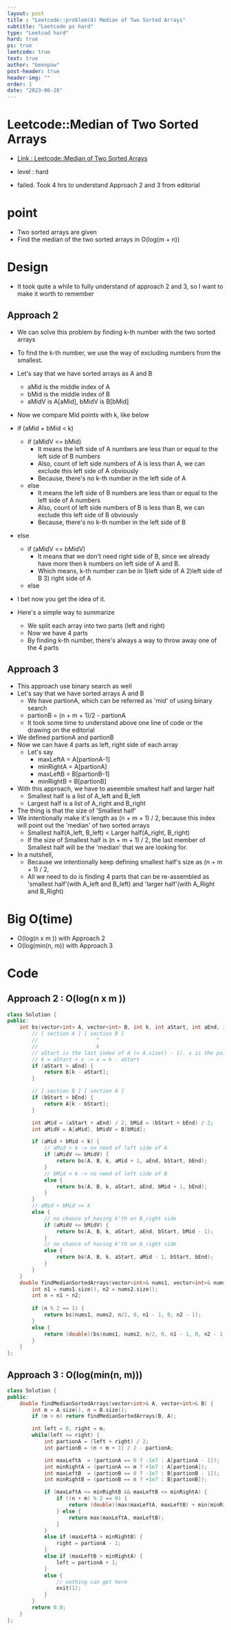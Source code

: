 ```yaml
---
layout: post
title : "Leetcode::problem(4) Median of Two Sorted Arrays"
subtitle: "Leetcode ps hard"
type: "Leetcod hard"
hard: true
ps: true
leetcode: true
text: true
author: "beenpow"
post-header: true
header-img: ""
order: 1
date: "2023-06-28"
---
```


# Leetcode::Median of Two Sorted Arrays
- [Link : Leetcode::Median of Two Sorted Arrays](https://leetcode.com/problems/median-of-two-sorted-arrays/description/?envType=study-plan-v2&envId=apple-spring-23-high-frequency)

- level : hard
- failed. Took 4 hrs to understand Approach 2 and 3 from editorial

# point
- Two sorted arrays are given
- Find the median of the two sorted arrays in O(log(m + n))

# Design
- It took quite a while to fully understand of approach 2 and 3, so I want to make it worth to remember

## Approach 2
- We can solve this problem by finding k-th number with the two sorted arrays
- To find the k-th number, we use the way of excluding numbers from the smallest.
- Let's say that we have sorted arrays as A and B
  - aMid is the middle index of A
  - bMid is the middle index of B
  - aMidV is A[aMid], bMidV is B[bMid]
- Now we compare Mid points with k, like below
- if (aMid + bMid < k)
  - if (aMidV <= bMid)
    - It means the left side of A numbers are less than or equal to the left side of B numbers
    - Also, count of left side numbers of A is less than A, we can exclude this left side of A obviously
    - Because, there's no k-th number in the left side of A
  - else
    - It means the left side of B numbers are less than or equal to the left side of A numbers
    - Also, count of left side numbers of B is less than B, we can exclude this left side of B obviously
    - Because, there's no k-th number in the left side of B
- else
  - if (aMidV <= bMidV)
    - It means that we don't need right side of B, since we already have more then k numbers on left side of A and B.
    - Which means, k-th number can be in 1)left side of A 2)left side of B 3) right side of A
  - else

- I bet now you get the idea of it.
- Here's a simple way to summarize
  - We split each array into two parts (left and right)
  - Now we have 4 parts
  - By finding k-th number, there's always a way to throw away one of the 4 parts

## Approach 3
- This approach use binary search as well
- Let's say that we have sorted arrays A and B
  - We have partionA, which can be referred as 'mid' of using binary search
  - partionB = (n + m + 1)/2 - partionA
  - It took some time to understand above one line of code or the drawing on the editorial
- We defined partionA and partionB
- Now we can have 4 parts as left, right side of each array
  - Let's say 
    - maxLeftA = A[partionA-1]
    - minRightA = A[partionA]
    - maxLeftB = B[partionB-1]
    - minRightB = B[partionB]
- With this approach, we have to aseemble smallest half and larger half
  - Smallest half is a list of A_left and B_left
  - Largest half is a list of A_right and B_right
- The thing is that the size of 'Smallest half'
- We intentionally make it's length as (n + m + 1) / 2, because this index will point out the 'median' of two sorted arrays
  - Smallest half(A_left, B_left) < Larger half(A_right, B_right)
  - If the size of Smallest half is (n + m + 1) / 2, the last member of Smallest half will be the 'median' that we are looking for.
- In a nutshell,
  - Because we intentionally keep defining smallest half's size as (n + m + 1) / 2,
  - All we need to do is finding 4 parts that can be re-assembled as 'smallest half'(with A_left and B_left) and 'larger half'(with A_Right and B_Right)



# Big O(time)
- O(log(n x m )) with Approach 2
- O(log(min(n, m)) with Approach 3

# Code

## Approach 2 : O(log(n x m ))

```cpp
class Solution {
public:
    int bs(vector<int> A, vector<int> B, int k, int aStart, int aEnd, int bStart, int bEnd) {
        // [ section A ] [ section B ]
        //                   ^
        //                   k
        // aStart is the last index of A (= A.size() - 1). x is the point of k in B
        // k = aStart + x -> x = k - aStart
        if (aStart > aEnd) {
            return B[k - aStart];
        }

        // [ section B ] [ section A ]
        if (bStart > bEnd) {
            return A[k - bStart];
        }

        int aMid = (aStart + aEnd) / 2, bMid = (bStart + bEnd) / 2;
        int aMidV = A[aMid], bMidV = B[bMid];

        if (aMid + bMid < k) {
            // aMid < k -> no need of left side of A
            if (aMidV <= bMidV) {
                return bs(A, B, k, aMid + 1, aEnd, bStart, bEnd);
            }
            // bMid < k -> no need of left side of B
            else {
                return bs(A, B, k, aStart, aEnd, bMid + 1, bEnd);
            }
        }
        // aMid + bMid >= k
        else {
            // no chance of having k'th on B_right side
            if (aMidV <= bMidV) {
                return bs(A, B, k, aStart, aEnd, bStart, bMid - 1);
            }
            // no chance of having k'th on A_right side
            else {
                return bs(A, B, k, aStart, aMid - 1, bStart, bEnd);
            }
        }
    }
    double findMedianSortedArrays(vector<int>& nums1, vector<int>& nums2) {
        int n1 = nums1.size(), n2 = nums2.size();
        int n = n1 + n2;
        
        if (n % 2 == 1) {
            return bs(nums1, nums2, n/2, 0, n1 - 1, 0, n2 - 1);
        }
        else {
            return (double)(bs(nums1, nums2, n/2, 0, n1 - 1, 0, n2 - 1) + bs(nums1, nums2, n/2 - 1, 0, n1 - 1, 0, n2 - 1)) / 2;
        }
    }
};
```

## Approach 3 : O(log(min(n, m)))

```cpp
class Solution {
public:
    double findMedianSortedArrays(vector<int>& A, vector<int>& B) {
        int m = A.size(), n = B.size();
        if (m > n) return findMedianSortedArrays(B, A);

        int left = 0, right = m;
        while(left <= right) {
            int partionA = (left + right) / 2;
            int partionB = (n + m + 1) / 2 - partionA;

            int maxLeftA  = (partionA == 0 ? -1e7 : A[partionA - 1]);
            int minRightA = (partionA == m ? +1e7 : A[partionA]);
            int maxLeftB  = (partionB == 0 ? -1e7 : B[partionB - 1]);
            int minRightB = (partionB == n ? +1e7 : B[partionB]);

            if (maxLeftA <= minRightB && maxLeftB <= minRightA) {
                if ((n + m) % 2 == 0) {
                    return (double)(max(maxLeftA, maxLeftB) + min(minRightA, minRightB)) / 2.0;
                } else {
                    return max(maxLeftA, maxLeftB);
                }
            }
            else if (maxLeftA > minRightB) {
                right = partionA - 1;
            }
            else if (maxLeftB > minRightA) {
                left = partionA + 1;
            }
            else {
                // nothing can get here
                exit(1);
            }
        }
        return 0.0;
    }
};
```
